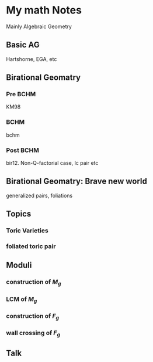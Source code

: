 # My math Notes
Mainly Algebraic Geometry
## Basic AG
Hartshorne, EGA, etc
## Birational Geomatry
### Pre BCHM
KM98
### BCHM
bchm
### Post BCHM
bir12.
Non-Q-factorial case, lc pair etc
## Birational Geomatry: Brave new world
generalized pairs, foliations
## Topics
### Toric Varieties
### foliated toric pair
## Moduli
### construction of $M_g$
### LCM of $M_g$
### construction of $F_g$
### wall crossing of $F_g$
## Talk